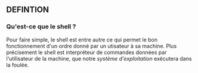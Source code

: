## DEFINTION

### Qu'est-ce que le shell ?

Pour faire simple, le shell est entre autre ce qui permet le bon fonctionnement d'un ordre donné par un utisateur à sa machine.
Plus précisement le shell est interpréteur de commandes données par l'utilisateur de la machine, que notre *système d'exploitation* exécutera dans la foulée.
